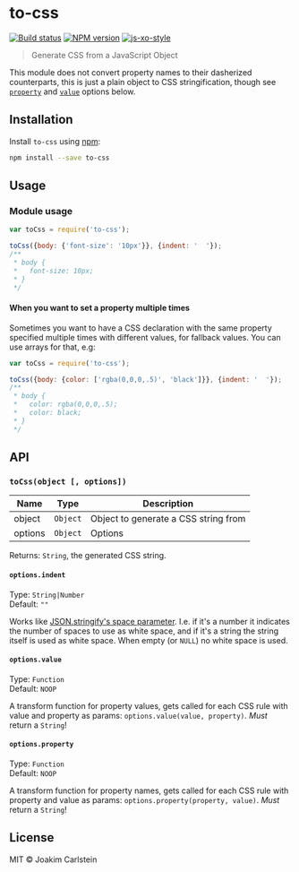 # to-css

[![Build status][travis-image]][travis-url] [![NPM version][npm-image]][npm-url] [![js-xo-style][codestyle-image]][codestyle-url]

> Generate CSS from a JavaScript Object

This module does not convert property names to their dasherized counterparts, this is just a plain object to CSS stringification, though see [`property`](#optionsproperty) and [`value`](#optionsvalue) options below.


## Installation

Install `to-css` using [npm](https://www.npmjs.com/):

```bash
npm install --save to-css
```

## Usage

### Module usage

```javascript
var toCss = require('to-css');

toCss({body: {'font-size': '10px'}}, {indent: '  '});
/**
 * body {
 *   font-size: 10px;
 * }
 */
```

#### When you want to set a property multiple times

Sometimes you want to have a CSS declaration with the same property specified multiple times with different values, for fallback values. You can use arrays for that, e.g:

```javascript
var toCss = require('to-css');

toCss({body: {color: ['rgba(0,0,0,.5)', 'black']}}, {indent: '  '});
/**
 * body {
 *   color: rgba(0,0,0,.5);
 *   color: black;
 * }
 */
```

## API

### `toCss(object [, options])`

| Name | Type | Description |
|------|------|-------------|
| object | `Object` | Object to generate a CSS string from |
| options | `Object` | Options |

Returns: `String`, the generated CSS string.

#### `options.indent`

Type: `String|Number`  
Default: `""`

Works like [JSON.stringify's space parameter](https://developer.mozilla.org/en-US/docs/Web/JavaScript/Reference/Global_Objects/JSON/stringify). I.e. if it's a number it indicates the number of spaces to use as white space, and if it's a string the string itself is used as white space. When empty (or `NULL`) no white space is used.


#### `options.value`

Type: `Function`  
Default: `NOOP`

A transform function for property values, gets called for each CSS rule with value and property as params: `options.value(value, property)`. *Must* return a `String`!


#### `options.property`

Type: `Function`  
Default: `NOOP`

A transform function for property names, gets called for each CSS rule with property and value as params: `options.property(property, value)`. *Must* return a `String`!

## License

MIT © Joakim Carlstein

[npm-url]: https://npmjs.org/package/to-css
[npm-image]: https://badge.fury.io/js/to-css.svg
[travis-url]: https://travis-ci.org/joakimbeng/to-css
[travis-image]: https://travis-ci.org/joakimbeng/to-css.svg?branch=master
[codestyle-url]: https://github.com/sindresorhus/xo
[codestyle-image]: https://img.shields.io/badge/code%20style-xo-brightgreen.svg?style=flat
